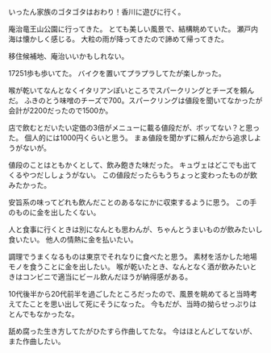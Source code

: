 いったん家族のゴタゴタはおわり！香川に遊びに行く。

庵治竜王山公園に行ってきた。
とても美しい風景で、結構眺めていた。
瀬戸内海は懐かしく感じる。
大粒の雨が降ってきたので諦めて帰ってきた。

移住候補地、庵治いいかもしれない。

17251歩も歩いてた。
バイクを置いてプラプラしてたが楽しかった。

喉が乾いてなんとなくイタリアンぽいところでスパークリングとチーズを頼んだ。
ふきのとう味噌のチーズで700。スパークリングは値段を聞いてなかったが会計が2200だったので1500か。

店で飲むとだいたい定価の3倍がメニューに載る値段だが、ボッてない？と思った。
個人的には1000円くらいと思う。
まぁ値段を聞かずに頼んだから追求しようがないが。

値段のことはともかくとして、飲み飽きた味だった。
キュヴェはどこでも出てくるやつだししょうがない。
この値段だったらもうちょっと変わったものが飲みたかった。

安旨系の味ってどれも飲んだことのあるなにかに収束するように思う。
この手のものに金を出したくない。

人と食事に行くときは別になんとも思わんが、ちゃんとうまいものが飲みたいし食いたい。
他人の情熱に金を払いたい。

調理でうまくなるものは東京でそれなりに食べたと思う。
素材を活かした地場モノを食うことに金を出したい。
喉が乾いたとき、なんとなく酒が飲みたいときはコンビニで適当にビール飲んだほうが納得感がある。

10代後半から20代前半を過ごしたところだったので、風景を眺めてると当時考えてたことを思い出して死にそうになった。
今もだが、当時の拗らせっぷりはとんでもなかったな。

舐め腐った生き方してたがひたすら作曲してたな。
今はほとんどしてないが、また作曲したい。


